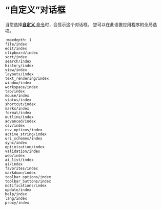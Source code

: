 # “自定义”对话框

当您选择[**自定义** 命令](../../cmd/tools/common_settings)时，会显示这个对话框。
您可以在此设置应用程序的全局选项。


```{toctree}
:maxdepth: 1
file/index
edit/index
clipboard/index
sort/index
search/index
history/index
view/index
layouts/index
text_rendering/index
window/index
workspace/index
tab/index
mouse/index
status/index
shortcut/index
marks/index
format/index
outline/index
advanced/index
csv/index
csv_options/index
active_string/index
uri_schemes/index
sync/index
optimization/index
validation/index
web/index
ai_list/index
ai/index
favorites/index
markdown/index
toolbar_options/index
toolbar_buttons/index
notifications/index
update/index
help/index
lang/index
proxy/index
```
